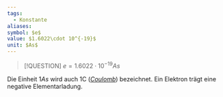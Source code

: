 ```yaml
---
tags:
  - Konstante
aliases: 
symbol: $e$
value: $1.6022\cdot 10^{-19}$
unit: $As$
---
```


> [!QUESTION] $e = 1.6022\cdot 10^{-19} As$

Die Einheit $1As$ wird auch $1 \mathrm{C}$ (*[Coulomb](../../Elektrotechnik/elektrische%20Kraft.md)*) bezeichnet.
Ein Elektron trägt eine negative Elementarladung.